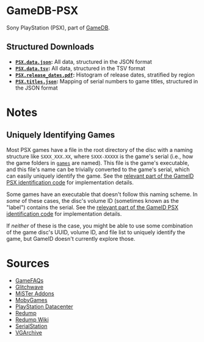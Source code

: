 # GameDB-PSX
Sony PlayStation (PSX), part of [GameDB](https://github.com/niemasd/GameDB).

## Structured Downloads
* **[`PSX.data.json`](https://github.com/niemasd/GameDB-PSX/releases/latest/download/PSX.data.json):** All data, structured in the JSON format
* **[`PSX.data.tsv`](https://github.com/niemasd/GameDB-PSX/releases/latest/download/PSX.data.tsv):** All data, structured in the TSV format
* **[`PSX.release_dates.pdf`](https://github.com/niemasd/GameDB-PSX/releases/latest/download/PSX.release_dates.pdf):** Histogram of release dates, stratified by region
* **[`PSX.titles.json`](https://github.com/niemasd/GameDB-PSX/releases/latest/download/PSX.titles.json):** Mapping of serial numbers to game titles, structured in the JSON format

# Notes

## Uniquely Identifying Games

Most PSX games have a file in the root directory of the disc with a naming structure like `SXXX_XXX.XX`, where `SXXX-XXXXX` is the game's serial (i.e., how the game folders in [`games`](games) are named). This file is the game's executable, and this file's name can be trivially converted to the game's serial, which can easily uniquely identify the game. See the [relevant part of the GameID PSX identification code](https://github.com/niemasd/GameID/blob/d038079574c2679de8f437101bcea056b9114646/GameID.py#L262-L273) for implementation details.

Some games have an executable that doesn't follow this naming scheme. In *some* of these cases, the disc's volume ID (sometimes known as the "label") contains the serial. See the [relevant part of the GameID PSX identification code](https://github.com/niemasd/GameID/blob/d038079574c2679de8f437101bcea056b9114646/GameID.py#L275-L283) for implementation details.

If *neither* of these is the case, you might be able to use some combination of the game disc's UUID, volume ID, and file list to uniquely identify the game, but GameID doesn't currently explore those.

# Sources
* [GameFAQs](https://gamefaqs.gamespot.com/)
* [Glitchwave](https://glitchwave.com/)
* [MiSTer Addons](https://misteraddons.com/)
* [MobyGames](https://www.mobygames.com/)
* [PlayStation Datacenter](https://psxdatacenter.com/)
* [Redump](http://redump.org/)
* [Redump Wiki](http://wiki.redump.org/)
* [SerialStation](https://www.serialstation.com/)
* [VGArchive](https://vgarchive.org/)
